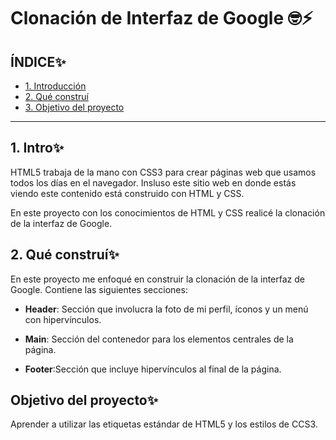 #  Clonación de Interfaz de Google 🤓⚡

## ÍNDICE✨

* [1. Introducción](https://github.com/AshleyTruLet/clondegoogle/blob/main/README.md#1-intro)  
* [2. Qué construí](https://github.com/AshleyTruLet/clondegoogle/blob/main/README.md#2-qu%C3%A9-constru%C3%AD)
* [3. Objetivo del proyecto](https://github.com/AshleyTruLet/clondegoogle/blob/main/README.md#objetivo-del-proyecto) 

****

## 1. Intro✨
HTML5 trabaja de la mano con CSS3 para crear páginas web que usamos todos los días en el navegador.  Insluso este sitio web en donde estás viendo este contenido está construido con HTML y CSS.

En este proyecto con los conocimientos de HTML y CSS realicé la clonación de la interfaz de Google.


## 2. Qué construí✨
En este proyecto me enfoqué en construir la clonación de la interfaz de Google. Contiene las siguientes secciones:
* **Header**: Sección que involucra la foto de mi perfil, íconos y un menú con hipervínculos.

*  **Main**: Sección del contenedor para los elementos centrales de la página.

* **Footer**:Sección que incluye hipervínculos al final de la página.

## Objetivo del proyecto✨
Aprender a utilizar las etiquetas estándar de HTML5 y los estilos de CCS3.
